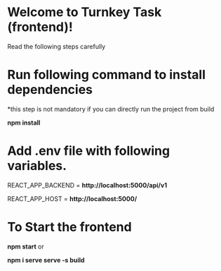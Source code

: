 # Welcome to Turnkey Task (frontend)!

Read the following steps carefully 

# Run following command to install dependencies 

*this step is not mandatory if you can directly run the project from build 

**npm install**


# Add .env file with following variables.

REACT_APP_BACKEND = **http://localhost:5000/api/v1**

REACT_APP_HOST =  **http://localhost:5000/**

# To Start the frontend

**npm start**
or 

 **npm i serve
 serve -s build**
